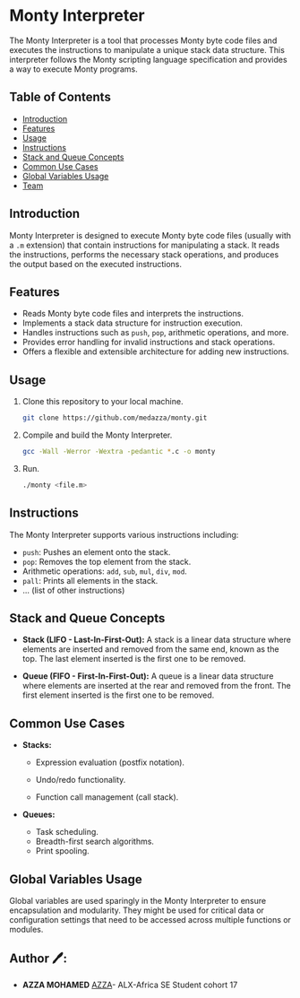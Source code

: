 # Monty Interpreter

The Monty Interpreter is a tool that processes Monty byte code files and executes the instructions to manipulate a unique stack data structure. This interpreter follows the Monty scripting language specification and provides a way to execute Monty programs.

## Table of Contents

- [Introduction](#introduction)
- [Features](#features)
- [Usage](#usage)
- [Instructions](#instructions)
- [Stack and Queue Concepts](#stack-and-queue-concepts)
- [Common Use Cases](#common-use-cases)
- [Global Variables Usage](#global-variables-usage)
- [Team](#team)

## Introduction

Monty Interpreter is designed to execute Monty byte code files (usually with a `.m` extension) that contain instructions for manipulating a stack. It reads the instructions, performs the necessary stack operations, and produces the output based on the executed instructions.

## Features

- Reads Monty byte code files and interprets the instructions.
- Implements a stack data structure for instruction execution.
- Handles instructions such as `push`, `pop`, arithmetic operations, and more.
- Provides error handling for invalid instructions and stack operations.
- Offers a flexible and extensible architecture for adding new instructions.

## Usage

1. Clone this repository to your local machine.
   ```sh
   git clone https://github.com/medazza/monty.git
   ```
2. Compile and build the Monty Interpreter.
   ```sh
   gcc -Wall -Werror -Wextra -pedantic *.c -o monty
   ```
3. Run.
    ```sh
    ./monty <file.m>
    ```

## Instructions

The Monty Interpreter supports various instructions including:
- `push`: Pushes an element onto the stack.
- `pop`: Removes the top element from the stack.
- Arithmetic operations: `add`, `sub`, `mul`, `div`, `mod`.
- `pall`: Prints all elements in the stack.
- ... (list of other instructions)

## Stack and Queue Concepts

- **Stack (LIFO - Last-In-First-Out):** A stack is a linear data structure where elements are inserted and removed from the same end, known as the top. The last element inserted is the first one to be removed.

- **Queue (FIFO - First-In-First-Out):** A queue is a linear data structure where elements are inserted at the rear and removed from the front. The first element inserted is the first one to be removed.

## Common Use Cases

- **Stacks:**
  - Expression evaluation (postfix notation).
  - Undo/redo functionality.

  - Function call management (call stack).

- **Queues:**
  - Task scheduling.
  - Breadth-first search algorithms.
  - Print spooling.

## Global Variables Usage

Global variables are used sparingly in the Monty Interpreter to ensure encapsulation and modularity. They might be used for critical data or configuration settings that need to be accessed across multiple functions or modules.


## Author 🖊️:
* **AZZA MOHAMED** [AZZA](https://github.com/medazza)- ALX-Africa SE Student cohort 17